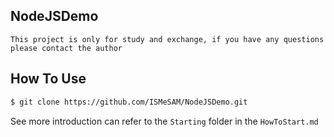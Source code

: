 ## NodeJSDemo
```
This project is only for study and exchange, if you have any questions please contact the author
```

## How To Use
```bash
$ git clone https://github.com/ISMeSAM/NodeJSDemo.git
```


See more introduction can refer to the `Starting` folder in the `HowToStart.md`
